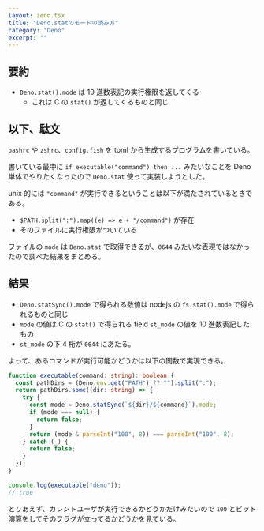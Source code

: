 ```yaml
---
layout: zenn.tsx
title: "Deno.statのモードの読み方"
category: "Deno"
excerpt: ""
---
```


## 要約

- `Deno.stat().mode` は 10 進数表記の実行権限を返してくる
    - これは C の `stat()` が返してくるものと同じ

## 以下、駄文

`bashrc` や `zshrc`、`config.fish` を toml から生成するプログラムを書いている。

書いている最中に `if executable("command") then ...` みたいなことを Deno 単体でやりたくなったので `Deno.stat` 使って実装しようとした。

unix 的には `"command"` が実行できるということは以下が満たされているときである。

- `$PATH.split(":").map((e) => e + "/command")` が存在
- そのファイルに実行権限がついている

ファイルの `mode` は `Deno.stat` で取得できるが、`0644` みたいな表現ではなかったので調べた結果をまとめる。

## 結果

- `Deno.statSync().mode` で得られる数値は nodejs の `fs.stat().mode` で得られるものと同じ
- `mode` の値は C の `stat()` で得られる field `st_mode` の値を 10 進数表記したもの
- `st_mode` の下 4 桁が `0644` にあたる。


よって、あるコマンドが実行可能かどうかは以下の関数で実現できる。

```typescript
function executable(command: string): boolean {
  const pathDirs = (Deno.env.get("PATH") ?? "").split(":");
  return pathDirs.some((dir: string) => {
    try {
      const mode = Deno.statSync(`${dir}/${command}`).mode;
      if (mode === null) {
        return false;
      }
      return (mode & parseInt("100", 8)) === parseInt("100", 8);
    } catch (_) {
      return false;
    }
  });
}

console.log(executable("deno"));
// true
```

とりあえず、カレントユーザが実行できるかどうかだけみたいので `100` とビット演算をしてそのフラグが立ってるかどうかを見ている。
